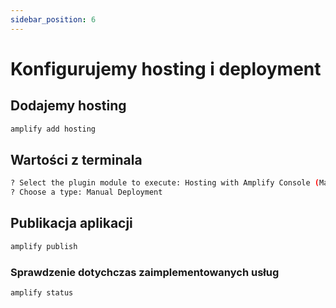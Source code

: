 ```yaml
---
sidebar_position: 6
---
```


# Konfigurujemy hosting i deployment
## Dodajemy hosting
```bash
amplify add hosting
```
## Wartości z terminala
```bash
? Select the plugin module to execute: Hosting with Amplify Console (Managed hosting with custom domains, Continuous deployment)
? Choose a type: Manual Deployment
```

## Publikacja aplikacji
```bash
amplify publish
```

### Sprawdzenie dotychczas zaimplementowanych usług
```bash
amplify status
```